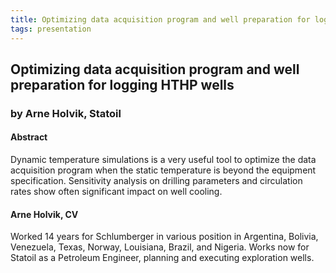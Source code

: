 ```yaml
---
title: Optimizing data acquisition program and well preparation for logging HTHP wells
tags: presentation 
---
```



		
<h2>
Optimizing data acquisition program and well preparation for logging HTHP wells
</h2>

 



		
<h3>
by Arne Holvik, Statoil
</h3>

 



		
<h4>
Abstract
</h4>



		

		
<p>
Dynamic temperature simulations is a very useful tool to optimize the data acquisition program when the static temperature is beyond the equipment specification. Sensitivity analysis on drilling parameters and circulation rates show  often significant impact on well cooling. 
</p>





		
<h4>
Arne Holvik, CV
</h4>





		
<p>
Worked 14 years for Schlumberger in various position in Argentina, Bolivia, Venezuela, Texas, Norway, Louisiana, Brazil, and Nigeria. Works now for Statoil as a Petroleum Engineer, planning and executing exploration wells.
</p>



